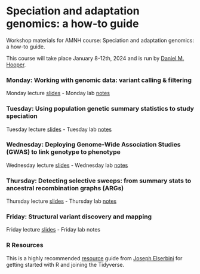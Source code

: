 # Speciation and adaptation genomics: a how-to guide
Workshop materials for AMNH course: Speciation and adaptation genomics: a how-to guide.

This course will take place January 8-12th, 2024 and is run by [Daniel M. Hooper](https://www.danielmarchooper.com).

### Monday: Working with genomic data: variant calling & filtering
Monday lecture [slides](https://docs.google.com/presentation/d/1gu-2sEs98db7-MwOs4aP1vzpApbjretlQKxehMjBsp4/edit?usp=sharing) - Monday lab [notes](https://docs.google.com/document/d/1ObNO7bg_pzvWIUycaBRTo5v2qt62pjfqel68l6hN4jg/edit?usp=sharing)

### Tuesday: Using population genetic summary statistics to study speciation
Tuesday lecture [slides](https://docs.google.com/presentation/d/1Df0_IewmTImZLZlYKYLl6KZtReMGFJjL1mDehTeTtVY/edit?usp=sharing) - Tuesday lab [notes](https://docs.google.com/document/d/1TeHecEGq5ogq26PdYrtiHpqfEAqI3wFR5Z67E-E75j8/edit?usp=sharing)

### Wednesday: Deploying Genome-Wide Association Studies (GWAS) to link genotype to phenotype
Wednesday lecture [slides](https://docs.google.com/presentation/d/1VhnGhzqpCMev42m7KpKzX_qQT_l-F-mZd0cAuhymyIE/edit?usp=sharing) - Wednesday lab [notes](https://docs.google.com/document/d/1EtBuvOfJoYQ8rQs3rVCPXVJ-HVJP2s2q3y2Cxe8DR-k/edit?usp=sharing)

### Thursday: Detecting selective sweeps: from summary stats to ancestral recombination graphs (ARGs)
Thursday lecture [slides](https://docs.google.com/presentation/d/1rl2razg76FF09a-52WyfM4hwRPPflajunNWe-_vvZ04/edit?usp=sharing) - Thursday lab [notes](https://docs.google.com/document/d/18lze1rLAbk3_ajpfhbmPrT7Vrve5gNop8h_VmoT3Brw/edit?usp=sharing)

### Friday: Structural variant discovery and mapping
Friday lecture [slides](https://docs.google.com/presentation/d/1nmeRRFnwgkBgz8JeLq32KUiZPkeoD8hgaUZQKg3hnfk/edit?usp=sharing) - Friday lab notes

### R Resources
This is a highly recommended [resource](https://elsherbini.github.io/AMNH_R_Workshop_2023/) guide from [Joseph Elserbini](https://kwonlab.mgh.harvard.edu/project/joseph-elsherbini/) for getting started with R and joining the Tidyverse.

